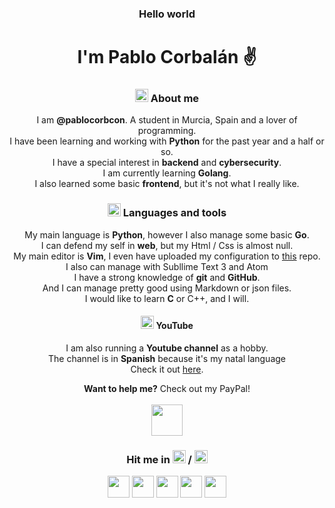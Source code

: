 <h3 align="center">Hello world</h3>
<h1 align="center">I'm Pablo Corbalán ✌️</h1>

<h3 align="center"><img src="https://www.flaticon.es/svg/static/icons/svg/199/199316.svg" width="21px"> About me</h3>
<p align="center">I am <strong>@pablocorbcon</strong>. A student in Murcia, Spain and a lover of programming.<br>I have been learning and working with <strong>Python</strong> for the past year and a half or so.<br>I have a special interest in <strong>backend</strong> and <strong>cybersecurity</strong>.<br>I am currently learning <strong>Golang</strong>.<br>I also learned some basic <strong>frontend</strong>, but it's not what I really like.<br></p>

<h3 align="center"><img src="https://www.flaticon.es/svg/static/icons/svg/3652/3652501.svg" width="21px"> Languages and tools</h3>
<p align="center">My main language is <strong>Python</strong>, however I also manage some basic <strong>Go</strong>.<br>I can defend my self in <strong>web</strong>, but my Html / Css is almost null.<br>My main editor is <strong>Vim</strong>, I even have uploaded my configuration to <a href="https://github.com/PabloCorbCon/vim-config">this</a> repo.<br>I also can manage with Subllime Text 3 and Atom<br>I have a strong knowledge of <strong>git</strong> and <strong>GitHub</strong>.<br>And I can manage pretty good using Markdown or json files.<br>I would like to learn <strong>C</strong> or C++, and I will.</p>


<h4 align="center"><a href="https://www.youtube.com/channel/UCYawvF7GUx2eo2QUbtfdtAg?"><img src="https://www.flaticon.es/svg/static/icons/svg/1384/1384060.svg" width="21px"></a> YouTube</h4>
<p align="center">I am also running a <strong>Youtube channel</strong> as a hobby.<br>The channel is in <strong>Spanish</strong> because it's my natal language<br> Check it out <a href="https://www.youtube.com/channel/UCYawvF7GUx2eo2QUbtfdtAg?view_as=subscriber">here</a>.</p>

<p align="center"><strong>Want to help me?</strong> Check out my PayPal!<br><br><a href="https://paypal.me/pablocorbcon"><img width="50px" src="https://www.flaticon.es/svg/static/icons/svg/985/985680.svg"></a>
</p>

<h3 align="center">Hit me in <img src="https://www.flaticon.es/svg/static/icons/svg/197/197593.svg" width="21px"> / <img src="https://www.flaticon.es/svg/static/icons/svg/197/197374.svg" width="21px"></h3>

<p align="center">
  <a href="https://twitter.com/pablocorbcon"><img src="https://www.flaticon.es/svg/static/icons/svg/733/733579.svg" width="35px"></a>
  <a href="https://www.youtube.com/channel/UCYawvF7GUx2eo2QUbtfdtAg?"><img src="https://www.flaticon.es/svg/static/icons/svg/1384/1384060.svg" width="35px"></a>
  <a href="https://t.me/pablocorbcon"><img src="https://www.flaticon.es/svg/static/icons/svg/2111/2111370.svg" width="35px"></a>
  <a href="https://reddit.com/u/ProgsNYX_"><img src="https://www.flaticon.es/svg/static/icons/svg/2111/2111589.svg" width="35px"></a>
  <a href="https://t.me/pablocorbcon"><img src="https://www.flaticon.es/svg/static/icons/svg/2111/2111644.svg" width="35px"></a>
</p>
